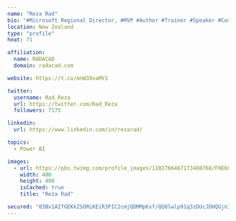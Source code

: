 ```yaml
---
name: "Reza Rad"
bio: "#Microsoft Regional Director, #MVP #Author #Trainer #Speaker #Coach #Consultant #PowerBI "
location: New Zealand
type: "profile"
heat: 71

affiliation:
  name: RADACAD
  domain: radacad.com

website: https://t.co/mnW39vaMYS

twitter:
  username: Rad_Reza
  url: https://twitter.com/Rad_Reza
  followers: 7175

linkedin:
  url: https://www.linkedin.com/in/rezarad/

topics:
  - Power BI

images:
  - url: https://pbs.twimg.com/profile_images/1102766467173408768/F9EbQENa_400x400.png
    width: 400
    height: 400
    isCached: true
    title: "Reza Rad"

secured: "03Bx1AIfGEKkZSORLKEiR3PIC2cmjQDMMpKxf/QQ8lwlp91q3zDUcJDHQGjnIpJeMXS4/013Rjxcky8kwBnALQJKsNIW089nyAdXuhAtzCMxTqO9N3/DjgeYUHDuOU/uvzHO1PYRCpBrttzAf11fs1iFKQBOO0U0ed/ujAP4fd5k0EcTw3a6/vFjJrGXxo8j2E7K0ouAd9zgTo8yoiF+ZxD/mBJp/9H3gMz5ypbs7W9sUmxg+sjR4zhw8PA9ixC0B6CGgpQnbDIBoLJBSWxQnokRduzwyxmLfyPjdl9IYQg0SB+duBWV5WECHyjVMZc7/q0GqIN+Mrll1rWH6vpRd9FupeAysc9tsj2+PEbWSjZ+HQC9xpDqywF8gCTKYbjjy9vAihpzoeWat78z69+5yKEawg80jMdkM2qzpYhQIsA=;kPHr1KuyzXPMeSDseN5CMw=="
---
```


